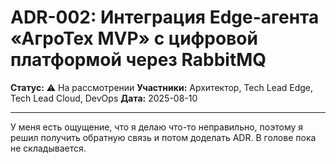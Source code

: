 # ADR-002: Интеграция Edge-агента «АгроТех MVP» с цифровой платформой через RabbitMQ

**Статус:** ⚠️ На рассмотрении
**Участники:** Архитектор, Tech Lead Edge, Tech Lead Cloud, DevOps
**Дата:** 2025-08-10

---

У меня есть ощущение, что я делаю что-то неправильно, поэтому я решил получить обратную связь и потом доделать ADR. В голове пока не складывается.